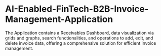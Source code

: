 # AI-Enabled-FinTech-B2B-Invoice-Management-Application
The Application contains a Receivables Dashboard, data visualization via grids and graphs, search functionalities, and operations to add, edit, and delete invoice data, offering a comprehensive solution for efficient invoice management.
